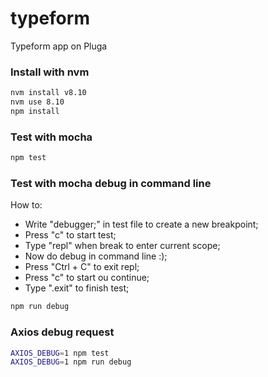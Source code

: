 # typeform
Typeform app on Pluga

### Install with nvm
```sh
nvm install v8.10
nvm use 8.10
npm install
```

### Test with mocha
```sh
npm test
```

### Test with mocha debug in command line
How to:
  - Write "debugger;" in test file to create a new breakpoint;
  - Press "c" to start test;
  - Type "repl" when break to enter current scope;
  - Now do debug in command line :);
  - Press "Ctrl + C" to exit repl;
  - Press "c" to start ou continue;
  - Type ".exit" to finish test;
```sh
npm run debug
```

### Axios debug request
```sh
AXIOS_DEBUG=1 npm test
AXIOS_DEBUG=1 npm run debug
